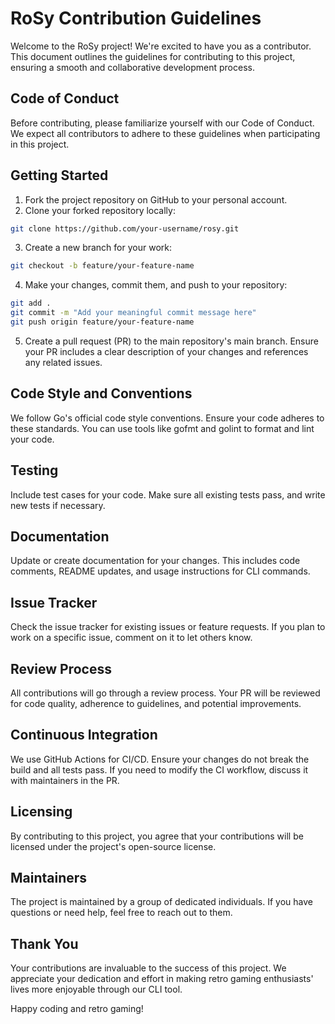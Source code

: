 # RoSy Contribution Guidelines

Welcome to the RoSy project! We're excited to have you as a contributor. This document outlines the guidelines for contributing to this project, ensuring a smooth and collaborative development process.

## Code of Conduct

Before contributing, please familiarize yourself with our Code of Conduct. We expect all contributors to adhere to these guidelines when participating in this project.

## Getting Started

1. Fork the project repository on GitHub to your personal account.
2. Clone your forked repository locally:

```bash
git clone https://github.com/your-username/rosy.git
```
3. Create a new branch for your work:

```bash
git checkout -b feature/your-feature-name
```

4. Make your changes, commit them, and push to your repository:

```bash
git add .
git commit -m "Add your meaningful commit message here"
git push origin feature/your-feature-name
```

5. Create a pull request (PR) to the main repository's main branch. Ensure your PR includes a clear description of your changes and references any related issues.

## Code Style and Conventions

We follow Go's official code style conventions. Ensure your code adheres to these standards. You can use tools like gofmt and golint to format and lint your code.

## Testing

Include test cases for your code. Make sure all existing tests pass, and write new tests if necessary.

## Documentation

Update or create documentation for your changes. This includes code comments, README updates, and usage instructions for CLI commands.

## Issue Tracker

Check the issue tracker for existing issues or feature requests. If you plan to work on a specific issue, comment on it to let others know.

## Review Process

All contributions will go through a review process. Your PR will be reviewed for code quality, adherence to guidelines, and potential improvements.

## Continuous Integration

We use GitHub Actions for CI/CD. Ensure your changes do not break the build and all tests pass. If you need to modify the CI workflow, discuss it with maintainers in the PR.

## Licensing

By contributing to this project, you agree that your contributions will be licensed under the project's open-source license.

## Maintainers

The project is maintained by a group of dedicated individuals. If you have questions or need help, feel free to reach out to them.

## Thank You

Your contributions are invaluable to the success of this project. We appreciate your dedication and effort in making retro gaming enthusiasts' lives more enjoyable through our CLI tool.

Happy coding and retro gaming!
